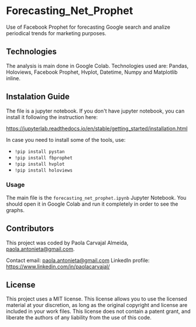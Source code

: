 # Forecasting_Net_Prophet
Use of Facebook Prophet for forecasting Google search and analize periodical trends for marketing purposes.

## Technologies
The analysis is main done in Google Colab. Technologies used are:
Pandas, Holoviews, Facebook Prophet, Hvplot, Datetime, Numpy and Matplotlib inline.


## Instalation Guide
The file is a jupyter notebook. If you don't have jupyter notebook, you can install it following the instruction here:

https://jupyterlab.readthedocs.io/en/stable/getting_started/installation.html


In case you need to install some of the tools, use:
*  `!pip install pystan`
* `!pip install fbprophet`
*  `!pip install hvplot`
*  `!pip install holoviews`


### Usage

The main file is the ``forecasting_net_prophet.ipynb`` Jupyter Notebook. You should open it in Google Colab and run it completely in order to see the graphs.


## Contributors
This project was coded by Paola Carvajal Almeida, paola.antonieta@gmail.com.

Contact email: paola.antonieta@gmail.com
LinkedIn profile: https://www.linkedin.com/in/paolacarvajal/


## License
This project uses a MIT license. This license allows you to use the licensed material at your discretion, as long as the original copyright and license are included in your work files. This license does not contain a patent grant,  and liberate the authors of any liability from the use of this code.